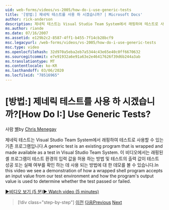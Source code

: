 ```yaml
---
uid: web-forms/videos/vs-2005/how-do-i-use-generic-tests
title: '[방법:] 제네릭 테스트를 사용 하 시겠습니까? | Microsoft Docs'
author: rick-anderson
description: 제네릭 테스트는 Visual Studio Team System에서 래핑하여 테스트로 사용할 수 있는 기존 프로그램입니다. 이 비디오에서는 다음 방법에 대 한 데모를 볼 것입니다.
ms.author: riande
ms.date: 07/16/2007
ms.assetid: e129b2c2-8587-4ff1-b455-7f14cb28bcf9
msc.legacyurl: /web-forms/videos/vs-2005/how-do-i-use-generic-tests
msc.type: video
ms.openlocfilehash: 32d970a5eba2eb7a5344c43e65e40c0ff6670632
ms.sourcegitcommit: e7e91932a6e91a63e2e46417626f39d6b244a3ab
ms.translationtype: MT
ms.contentlocale: ko-KR
ms.lasthandoff: 03/06/2020
ms.locfileid: "78516965"
---
```

# <a name="how-do-i-use-generic-tests"></a><span data-ttu-id="08af9-105">[방법:] 제네릭 테스트를 사용 하 시겠습니까?</span><span class="sxs-lookup"><span data-stu-id="08af9-105">[How Do I:] Use Generic Tests?</span></span>

<span data-ttu-id="08af9-106">사람 [별](https://twitter.com/CMenegay)</span><span class="sxs-lookup"><span data-stu-id="08af9-106">by [Chris Menegay](https://twitter.com/CMenegay)</span></span>

<span data-ttu-id="08af9-107">제네릭 테스트는 Visual Studio Team System에서 래핑하여 테스트로 사용할 수 있는 기존 프로그램입니다.</span><span class="sxs-lookup"><span data-stu-id="08af9-107">A generic test is an existing program that is wrapped and made available as a test in Visual Studio Team System.</span></span> <span data-ttu-id="08af9-108">이 비디오에서는 래핑된 셸 프로그램이 테스트 환경의 입력 값을 허용 하는 방법 및 테스트의 출력 값이 테스트 성공 또는 실패 여부를 확인 하는 데 사용 되는 방법에 대 한 데모를 볼 수 있습니다.</span><span class="sxs-lookup"><span data-stu-id="08af9-108">In this video we see a demonstration of how a wrapped shell program accepts an input value from our test environment and how the program's output value is used to determine whether the test passed or failed.</span></span>

[<span data-ttu-id="08af9-109">&#9654;비디오 보기 (5 분)</span><span class="sxs-lookup"><span data-stu-id="08af9-109">&#9654; Watch video (5 minutes)</span></span>](https://channel9.msdn.com/Blogs/ASP-NET-Site-Videos/how-do-i-use-generic-tests)

> [!div class="step-by-step"]
> <span data-ttu-id="08af9-110">[이전](how-do-i-enforce-coding-standards-with-code-analysis.md)
> [다음](how-do-i-publish-and-analyze-test-results.md)</span><span class="sxs-lookup"><span data-stu-id="08af9-110">[Previous](how-do-i-enforce-coding-standards-with-code-analysis.md)
[Next](how-do-i-publish-and-analyze-test-results.md)</span></span>
